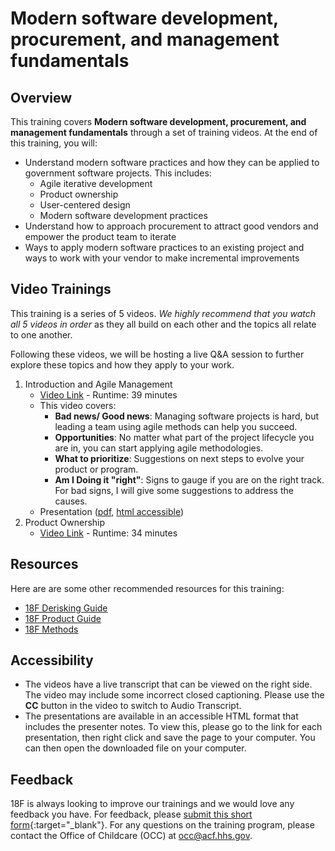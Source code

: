 # Modern software development, procurement, and management fundamentals
## Overview
This training covers **Modern software development, procurement, and management fundamentals** through a set of training videos.  At the end of this training, you will:
- Understand modern software practices and how they can be applied to government software projects.  This includes:
  - Agile iterative development
  - Product ownership
  - User-centered design
  - Modern software development practices
- Understand how to approach procurement to attract good vendors and empower the product team to iterate
- Ways to apply modern software practices to an existing project and ways to work with your vendor to make incremental improvements

## Video Trainings
This training is a series of 5 videos. _We highly recommend that you watch all 5 videos in order_ as they all build on each other and the topics all relate to one another.   

Following these videos, we will be hosting a live Q&A session to further explore these topics and how they apply to your work. 
1. Introduction and Agile Management
   - [Video Link](https://gsa.zoomgov.com/rec/share/xIpIHh-zKtIOXPLYgknxK-BDUVuPKbufppkz9bc6T9ZWJvyRwR5t5rQVrXwroLoz.KnL-7zBgUgGhMc7F?startTime=1660748950000) - Runtime: 39 minutes
   - This video covers:
      - **Bad news/ Good news**: Managing software projects is hard, but leading a team using agile methods can help you succeed.
      - **Opportunities**: No matter what part of the project lifecycle you are in, you can start applying agile methodologies.
      - **What to prioritize**: Suggestions on next steps to evolve your product or program.
      - **Am I Doing it "right"**: Signs to gauge if you are on the right track. For bad signs, I will give some suggestions to address the causes.
    - Presentation ([pdf](https://github.com/18F/derisking-workshop/raw/main/presentations/Agile%20Acquisitions.pdf), [html accessible](https://raw.githubusercontent.com/18F/derisking-workshop/main/presentations/Agile%20Acquisitions.mhtml))
2. Product Ownership
   - [Video Link](https://gsa.zoomgov.com/rec/share/nmsNEsFCGKXN7zDK-gi3b37pNDLDoHKP3w2QusTUf7_h-NMrrJ4Vxg-ND6-SiFLX.pfaFoABYat_m6Y7m?startTime=1660753906000%20Passcode:%201*rbc!%H) - Runtime: 34 minutes

## Resources
Here are are some other recommended resources for this training:
- [18F Derisking Guide](https://derisking-guide.18f.gov/)
- [18F Product Guide](https://product-guide.18f.gov/)
- [18F Methods](https://methods.18f.gov/)

## Accessibility
- The videos have a live transcript that can be viewed on the right side.  The video may include some incorrect closed captioning.  Please use the **CC** button in the video to switch to Audio Transcript. 
- The presentations are available in an accessible HTML format that includes the presenter notes.  To view this, please go to the link for each presentation, then right click and save the page to your computer.  You can then open the downloaded file on your computer. 

## Feedback
18F is always looking to improve our trainings and we would love any feedback you have.  For feedback, please [submit this short form](https://docs.google.com/forms/d/e/1FAIpQLSfXYpswk27UQ9qjyg0zmuQRMXdR3Imlfen7Ttnzha0rsASt8A/viewform?usp=sf_link){:target="_blank"}.  For any questions on the training program, please contact the Office of Childcare (OCC) at occ@acf.hhs.gov.  
